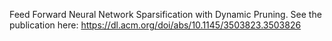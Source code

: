 
Feed Forward Neural Network Sparsification with Dynamic Pruning.
See the publication here:
https://dl.acm.org/doi/abs/10.1145/3503823.3503826
